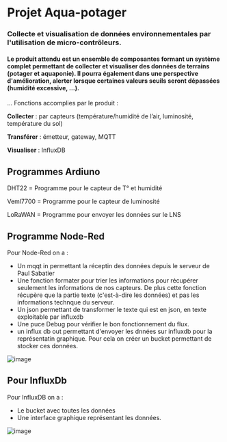 # Projet Aqua-potager
### Collecte et visualisation de données environnementales par l'utilisation de micro-contrôleurs.

#### Le produit attendu est un ensemble de composantes formant un système complet permettant de collecter et visualiser des données de terrains (potager et aquaponie). Il pourra également dans une perspective d'amélioration, alerter lorsque certaines valeurs seuils seront dépassées (humidité excessive, …).

 ... Fonctions accomplies par le produit : 
 
**Collecter** : par capteurs (température/humidité de l’air, luminosité, température du sol)

**Transférer** : émetteur, gateway, MQTT

**Visualiser** : InfluxDB

Programmes Ardiuno
------

DHT22 = Programme pour le capteur de T° et humidité

Veml7700 = Programme pour le capteur de luminosité

LoRaWAN = Programme pour envoyer les données sur le LNS

Programme Node-Red
------

Pour Node-Red on a : 
- Un mqqt in permettant la réceptin des données depuis le serveur de Paul Sabatier
- Une fonction formater pour trier les informations pour récupérer seulement les informations de nos capteurs. De plus cette fonction récupère que la partie texte (c'est-à-dire les données) et pas les informations technque du serveur.
- Un json permettant de transformer le texte qui est en json, en texte exploitable par influxdb
- Une puce Debug pour vérifier le bon fonctionnement du flux.
- un influx db out permettant d'envoyer les dnnées sur influxdb pour la représentatin graphique. Pour cela on créer un bucket permettant de stocker ces données.
  
![image](https://github.com/RG4531/Aquapotager/assets/160113818/d617a77d-3ab2-40ee-a4fb-4a8265b8f04a)


Pour InfluxDb
------

Pour InfluxDB on a :
- Le bucket avec toutes les données
- Une interface graphique représentant les données.

![image](https://github.com/RG4531/Aquapotager/assets/160113818/6db58d45-abaa-4e0b-addb-c1ccba135bf0)
